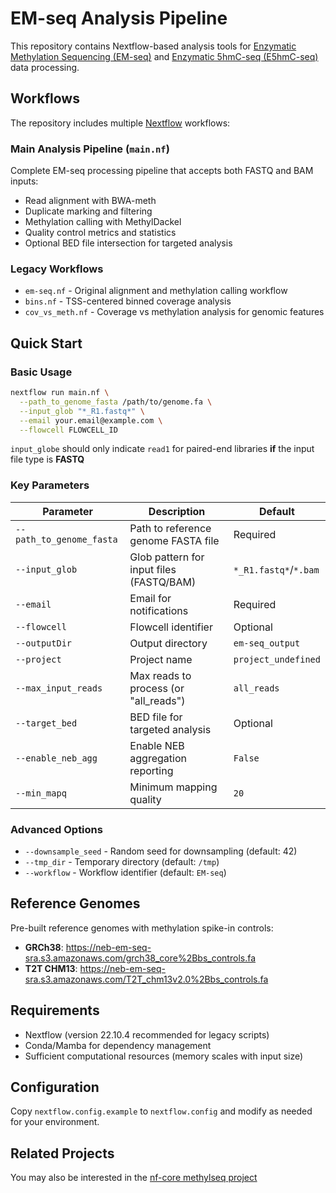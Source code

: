 # EM-seq Analysis Pipeline

This repository contains Nextflow-based analysis tools for [Enzymatic Methylation Sequencing (EM-seq)](https://www.neb.com/products/e7120-nebnext-enzymatic-methyl-seq-kit) and [Enzymatic 5hmC-seq (E5hmC-seq)](https://www.neb.com/en-us/products/e3350nebnext-enzymatic-methyl-seq-5hmc-kit) data processing.

## Workflows

The repository includes multiple [Nextflow](https://www.nextflow.io/) workflows:

### Main Analysis Pipeline (`main.nf`)
Complete EM-seq processing pipeline that accepts both FASTQ and BAM inputs:
- Read alignment with BWA-meth
- Duplicate marking and filtering  
- Methylation calling with MethylDackel
- Quality control metrics and statistics
- Optional BED file intersection for targeted analysis

### Legacy Workflows
- `em-seq.nf` - Original alignment and methylation calling workflow
- `bins.nf` - TSS-centered binned coverage analysis
- `cov_vs_meth.nf` - Coverage vs methylation analysis for genomic features

## Quick Start

### Basic Usage
```bash
nextflow run main.nf \
  --path_to_genome_fasta /path/to/genome.fa \
  --input_glob "*_R1.fastq*" \
  --email your.email@example.com \
  --flowcell FLOWCELL_ID
```
`input_globe` should only indicate `read1` for paired-end libraries **if** the input file type is **FASTQ**

### Key Parameters

| Parameter | Description | Default |
|-----------|-------------|---------|
| `--path_to_genome_fasta` | Path to reference genome FASTA file | Required |
| `--input_glob` | Glob pattern for input files (FASTQ/BAM) | `*_R1.fastq*`/`*.bam` |
| `--email` | Email for notifications | Required |
| `--flowcell` | Flowcell identifier | Optional |
| `--outputDir` | Output directory | `em-seq_output` |
| `--project` | Project name | `project_undefined` |
| `--max_input_reads` | Max reads to process (or "all_reads") | `all_reads` |
| `--target_bed` | BED file for targeted analysis | Optional |
| `--enable_neb_agg` | Enable NEB aggregation reporting | `False` |
| `--min_mapq` | Minimum mapping quality | `20` |

### Advanced Options
- `--downsample_seed` - Random seed for downsampling (default: 42)
- `--tmp_dir` - Temporary directory (default: `/tmp`)
- `--workflow` - Workflow identifier (default: `EM-seq`)

## Reference Genomes

Pre-built reference genomes with methylation spike-in controls:
- **GRCh38**: https://neb-em-seq-sra.s3.amazonaws.com/grch38_core%2Bbs_controls.fa
- **T2T CHM13**: https://neb-em-seq-sra.s3.amazonaws.com/T2T_chm13v2.0%2Bbs_controls.fa

## Requirements

- Nextflow (version 22.10.4 recommended for legacy scripts)
- Conda/Mamba for dependency management
- Sufficient computational resources (memory scales with input size)

## Configuration

Copy `nextflow.config.example` to `nextflow.config` and modify as needed for your environment.

## Related Projects

You may also be interested in the [nf-core methylseq project](https://nf-co.re/methylseq/2.5.0)
